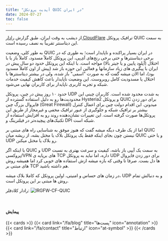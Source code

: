 ```yaml
---
title: "آپدیت پروتکل QUIC در ایران"
date: 2024-07-27
toc: false
---
```

---


از دیشب به وقت ایران، طبق گزارش [رادار CloudFlare](https://radar.cloudflare.com/adoption-and-usage/ir?dateStart=2024-07-21&dateEnd=2024-07-28) ترافیک پروتکل QUIC به سمت این دیتاسنتر تقریباً به نصف رسیده است.

به طور کلی، وضعیت QUIC در ایران بسیار پراکنده و ناپایدار است؛ به طوری که در برخی دیتاسنترها و حتی برخی رنج‌های آی‌پی، این پروتکل کاملاً مسدود، کاملاً باز یا با اختلال (آپلود پایین و یا جیتر بالا) مواجه است. با اینکه این پروتکل حدود دو سال پیش در ایران با پیگیری های زیاد سازمانها و فعالین این حوزه باز شد (پیش از اون کاملاً مسدود بود)، اما الان میشه گفت که به صورت "اسمی" باز شده، ولی در بیشتر دیتاسنترها با اختلال یا مسدودیت کامل روبروست. این وضعیت ناپایدار باعث کاهش کیفیت خدمات شبکه و تجربه کاربری ناپایدار برای کاربران نهایی می‌شود.

حدود ۱۰ روز پیش در چین، پروتکل UDP به شدت محدود شده است. کاربران چینی این محدودیت‌ها رو به دلیل استفاده گسترده از Hysteria2 و پروتکل QUIC برای دور زدن فایروال بزرگ چین (Great Firewall) میدونن. این اقدام دولت چین برای اعمال کنترل بیشتر بر ترافیک شبکه و جلوگیری از عبور ترافیک مخفی و غیرمجاز از طریق این پروتکل‌ها صورت گرفته است. این تغییرات نشان‌دهنده روند رو به افزایش استفاده از تکنیک‌های پیچیده‌تر در فیلترینگ و DPI شبکه است.

اما از یک طرف دیگه میشه گفت که هنوز موفق به شناسایی راه های مبتنی بر QUIC نیستن چون بجای اینکه فقط یک پروتکل بلاک یا مختل بشه، از ریشه میان QUIC و یا حتی UDP رو بلاک یا مختل میکنن.

با اینکه اگر QUIC و UDP به سمت یک آیپی باز باشه، کیفیت و سرعت بهتری به نسبت پروکسی/VPN های برپایه ی TCP داره، اما نباید به پروتکل UDP برای دور زدن فایروال ها دل بست. صرفا تا وقتی که بازه میشه ازش استفاده های خوبی کرد اما همیشه روش های مبتنی بر TCP هم داشته باشید.

در زمان های حساس و امنیتی، اولین پروتکل که کاملا بلاک میشه، UDP و به دنبالش تمام روش ها مبتنی بر این پروتکل است.


رادار کلادفلر:
![IRGFW-CF-QUIC](https://github.com/user-attachments/assets/4e18f7b0-5ce3-4cdf-849e-4435e7228122)

<br>

#### پیمایش

{{< cards >}}
  {{< card link="/fa/blog" title="پست‌ها" icon="annotation" >}}
  {{< card link="/fa/contact" title="ارتباط" icon="at-symbol" >}}
{{< /cards >}}
